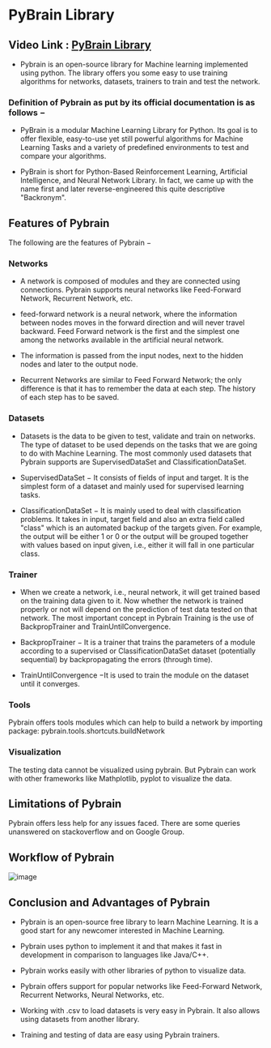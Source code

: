# PyBrain Library

## Video Link : [PyBrain Library](https://drive.google.com/file/d/11gDAB4p8rLJWmFCzEIz48b0MJ90ag1_S/view?usp=sharing)

- Pybrain is an open-source library for Machine learning implemented using python. The library offers you some easy to use training algorithms for networks, datasets, trainers to train and test the network.

### Definition of Pybrain as put by its official documentation is as follows −

- PyBrain is a modular Machine Learning Library for Python. Its goal is to offer flexible, easy-to-use yet still powerful algorithms for Machine Learning Tasks and a variety of predefined environments to test and compare your algorithms.

- PyBrain is short for Python-Based Reinforcement Learning, Artificial Intelligence, and Neural Network Library. In fact, we came up with the name first and later reverse-engineered this quite descriptive "Backronym".

## Features of Pybrain
The following are the features of Pybrain −

### Networks
- A network is composed of modules and they are connected using connections. Pybrain supports neural networks like Feed-Forward Network, Recurrent Network, etc.

- feed-forward network is a neural network, where the information between nodes moves in the forward direction and will never travel backward. Feed Forward network is the first and the simplest one among the networks available in the artificial neural network.

- The information is passed from the input nodes, next to the hidden nodes and later to the output node.

- Recurrent Networks are similar to Feed Forward Network; the only difference is that it has to remember the data at each step. The history of each step has to be saved.

### Datasets
- Datasets is the data to be given to test, validate and train on networks. The type of dataset to be used depends on the tasks that we are going to do with Machine Learning. The most commonly used datasets that Pybrain supports are SupervisedDataSet and ClassificationDataSet.

- SupervisedDataSet − It consists of fields of input and target. It is the simplest form of a dataset and mainly used for supervised learning tasks.

- ClassificationDataSet − It is mainly used to deal with classification problems. It takes in input, target field and also an extra field called "class" which is an automated backup of the targets given. For example, the output will be either 1 or 0 or the output will be grouped together with values based on input given, i.e., either it will fall in one particular class.

### Trainer
- When we create a network, i.e., neural network, it will get trained based on the training data given to it. Now whether the network is trained properly or not will depend on the prediction of test data tested on that network. The most important concept in Pybrain Training is the use of BackpropTrainer and TrainUntilConvergence.

- BackpropTrainer − It is a trainer that trains the parameters of a module according to a supervised or ClassificationDataSet dataset (potentially sequential) by backpropagating the errors (through time).

- TrainUntilConvergence −It is used to train the module on the dataset until it converges.

### Tools
Pybrain offers tools modules which can help to build a network by importing package: pybrain.tools.shortcuts.buildNetwork

### Visualization
The testing data cannot be visualized using pybrain. But Pybrain can work with other frameworks like Mathplotlib, pyplot to visualize the data.

## Limitations of Pybrain
Pybrain offers less help for any issues faced. There are some queries unanswered on stackoverflow and on Google Group.




## Workflow of Pybrain

![image](https://user-images.githubusercontent.com/63282184/143807944-dc7246cc-1780-4164-b036-ea2ad9edd783.png)


## Conclusion and Advantages of Pybrain


- Pybrain is an open-source free library to learn Machine Learning. It is a good start for any newcomer interested in Machine Learning.

- Pybrain uses python to implement it and that makes it fast in development in comparison to languages like Java/C++.

- Pybrain works easily with other libraries of python to visualize data.

- Pybrain offers support for popular networks like Feed-Forward Network, Recurrent Networks, Neural Networks, etc.

- Working with .csv to load datasets is very easy in Pybrain. It also allows using datasets from another library.

- Training and testing of data are easy using Pybrain trainers.
